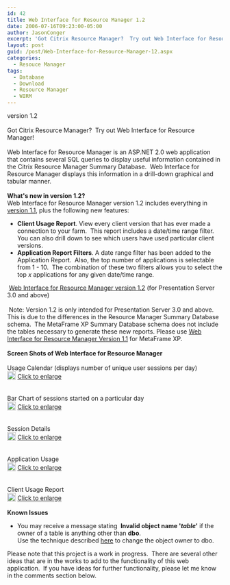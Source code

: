 ```yaml
---
id: 42
title: Web Interface for Resource Manager 1.2
date: 2006-07-16T09:23:00-05:00
author: JasonConger
excerpt: 'Got Citrix Resource Manager?  Try out Web Interface for Resource Manager! Web Interface for Resource Manager is an ASP.NET 2.0 web application that contains several SQL queries to display useful information contained in the Citrix Resource Manager Summary Database.'
layout: post
guid: /post/Web-Interface-for-Resource-Manager-12.aspx
categories:
  - Resouce Manager
tags:
  - Database
  - Download
  - Resource Manager
  - WIRM
---
```

<p><img style="float: right; padding-left: 15px" src="http://www.jasonconger.com/images/articleImages/WIRM/software_box.gif" alt="" /> version 1.2<br /><br />Got Citrix Resource Manager? &nbsp;Try out Web Interface for Resource Manager!<br /><br />Web Interface for Resource Manager is an ASP.NET 2.0 web application that contains several SQL queries to display useful information contained in the Citrix Resource Manager Summary Database.&nbsp; Web Interface for Resource Manager displays this information in a drill-down graphical and tabular manner.<br /><br /><strong>What's new in version 1.2?</strong> <br />Web Interface for Resource Manager version 1.2 includes everything in <a href="http://www.jasonconger.com/ShowPost.aspx?strID=89d8e6a3-5e50-46b9-8a94-1f8f9793ae93">version 1.1</a>, plus the following new features:&nbsp;</p>
<ul>
<li><strong>Client Usage Report</strong>. View every client version that has ever made a connection to your farm.&nbsp; This report includes a date/time range filter.&nbsp; You can also drill down to see which users have used particular client versions. </li>
<li><strong>Application Report Filters</strong>. A date range filter has been added to the Application Report.&nbsp; Also, the top number of applications is selectable from 1 - 10. &nbsp;The combination of these two filters allows you to select the top <em>x</em> applications for any given date/time range.&nbsp;</li>
</ul>
<p><img src="http://www.jasonconger.com/images/zip_small.gif" alt="" align="absBottom" /> <a href="http://www.jasonconger.com/downloads/JasonConger.com_WIRMv12.zip">Web Interface for Resource Manager version 1.2</a> (for Presentation Server 3.0 and above) <br /><br /><img src="http://www.jasonconger.com/images/warning.gif" alt="" align="absBottom" /> Note: Version 1.2 is only intended for Presentation Server 3.0 and above. This is due to the differences in the Resource Manager Summary Database schema.&nbsp; The MetaFrame XP Summary Database schema does not include the tables necessary to generate these new reports. Please use <a href="http://www.jasonconger.com/ShowPost.aspx?strID=89d8e6a3-5e50-46b9-8a94-1f8f9793ae93">Web Interface for Resource Manager Version 1.1</a> for MetaFrame XP.<br /><br /><strong>Screen Shots of Web Interface for Resource Manager</strong><br /><br />Usage Calendar (displays number of unique user sessions per day)<br /><img src="http://www.jasonconger.com/images/articleImages/WIRM/v1.2/usageCalendar_small.gif" alt="" /><br /><img src="http://www.jasonconger.com/images/magnify.gif" alt="" width="20" height="20" align="absBottom" /> <a class="enlarge" href="http://www.jasonconger.com/images/articleImages/WIRM/v1.2/usageCalendar_large.gif" target="_blank">Click to enlarge</a> <br /><br /><br />Bar Chart of sessions started on a particular day<br /><img src="http://www.jasonconger.com/images/articleImages/WIRM/v1.2/dayDetail_small.gif" alt="" /><br /><img src="http://www.jasonconger.com/images/magnify.gif" alt="" width="20" height="20" align="absBottom" /> <a class="enlarge" href="http://www.jasonconger.com/images/articleImages/WIRM/v1.2/dayDetail_large.gif" target="_blank">Click to enlarge</a> <br /><br /><br />Session Details<br /><img src="http://www.jasonconger.com/images/articleImages/WIRM/v1.2/sessionDetail_small.gif" alt="" /><br /><img src="http://www.jasonconger.com/images/magnify.gif" alt="" width="20" height="20" align="absBottom" /> <a class="enlarge" href="http://www.jasonconger.com/images/articleImages/WIRM/v1.2/sessionDetail_large.gif" target="_blank">Click to enlarge</a> <br /><br /><br />Application Usage<br /><img src="http://www.jasonconger.com/images/articleImages/WIRM/v1.2/applicationUsage_small.gif" alt="" /><br /><img src="http://www.jasonconger.com/images/magnify.gif" alt="" width="20" height="20" align="absBottom" /> <a class="enlarge" href="http://www.jasonconger.com/images/articleImages/WIRM/applicationUsage_large.gif" target="_blank">Click to enlarge</a> <br /><br /><br />Client Usage Report<br /><img src="http://www.jasonconger.com/images/articleImages/WIRM/v1.2/clientUsage_small.gif" alt="" /><br /><img src="http://www.jasonconger.com/images/magnify.gif" alt="" width="20" height="20" align="absBottom" /> <a class="enlarge" href="http://www.jasonconger.com/images/articleImages/WIRM/v1.2/clientUsage_large.gif" target="_blank">Click to enlarge</a> <br /><br /><strong>Known Issues</strong></p>
<ul>
<li>You may receive a message stating &nbsp;<strong>Invalid object name '<em>table</em>'</strong> if the owner of a table is anything other than <strong>dbo</strong>. <br />Use the technique described <a href="http://www.sqlteam.com/item.asp?ItemID=1283" target="_blank">here</a> to change the object owner to dbo. </li>
</ul>
<p>Please note that this project is a work in progress.&nbsp; There are several other ideas that are in the works to add to the functionality of this web application.&nbsp; If you have ideas for further functionality, please let me know in the comments section below.</p>
